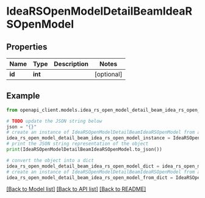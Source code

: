 # IdeaRSOpenModelDetailBeamIdeaRSOpenModel


## Properties

Name | Type | Description | Notes
------------ | ------------- | ------------- | -------------
**id** | **int** |  | [optional] 

## Example

```python
from openapi_client.models.idea_rs_open_model_detail_beam_idea_rs_open_model import IdeaRSOpenModelDetailBeamIdeaRSOpenModel

# TODO update the JSON string below
json = "{}"
# create an instance of IdeaRSOpenModelDetailBeamIdeaRSOpenModel from a JSON string
idea_rs_open_model_detail_beam_idea_rs_open_model_instance = IdeaRSOpenModelDetailBeamIdeaRSOpenModel.from_json(json)
# print the JSON string representation of the object
print(IdeaRSOpenModelDetailBeamIdeaRSOpenModel.to_json())

# convert the object into a dict
idea_rs_open_model_detail_beam_idea_rs_open_model_dict = idea_rs_open_model_detail_beam_idea_rs_open_model_instance.to_dict()
# create an instance of IdeaRSOpenModelDetailBeamIdeaRSOpenModel from a dict
idea_rs_open_model_detail_beam_idea_rs_open_model_from_dict = IdeaRSOpenModelDetailBeamIdeaRSOpenModel.from_dict(idea_rs_open_model_detail_beam_idea_rs_open_model_dict)
```
[[Back to Model list]](../README.md#documentation-for-models) [[Back to API list]](../README.md#documentation-for-api-endpoints) [[Back to README]](../README.md)


